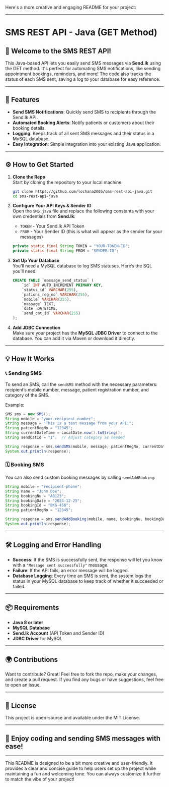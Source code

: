 Here's a more creative and engaging README for your project:

---

# SMS REST API - Java (GET Method)

## 🚀 Welcome to the SMS REST API!

This Java-based API lets you easily send SMS messages via **Send.lk** using the GET method. It's perfect for automating SMS notifications, like sending appointment bookings, reminders, and more! The code also tracks the status of each SMS sent, saving a log to your database for easy reference.

---

## 🌟 Features

- **Send SMS Notifications**: Quickly send SMS to recipients through the Send.lk API.
- **Automated Booking Alerts**: Notify patients or customers about their booking details.
- **Logging**: Keeps track of all sent SMS messages and their status in a MySQL database.
- **Easy Integration**: Simple integration into your existing Java application.

---

## ⚙️ How to Get Started

1. **Clone the Repo**  
   Start by cloning the repository to your local machine.

   ```bash
   git clone https://github.com/lochana2005/sms-rest-api-java.git
   cd sms-rest-api-java
   ```

2. **Configure Your API Keys & Sender ID**  
   Open the `SMS.java` file and replace the following constants with your own credentials from **Send.lk**:
   - `TOKEN` - Your Send.lk API Token
   - `FROM` - Your Sender ID (this is what will appear as the sender for your messages)

   ```java
   private static final String TOKEN = "YOUR-TOKEN-ID";
   private static final String FROM = "SENDER-ID";
   ```

3. **Set Up Your Database**  
   You’ll need a MySQL database to log SMS statuses. Here’s the SQL you’ll need:

   ```sql
   CREATE TABLE `massage_send_status` (
       `id` INT AUTO_INCREMENT PRIMARY KEY,
       `status_id` VARCHAR(255),
       `pations_reg_no` VARCHAR(255),
       `mobile` VARCHAR(255),
       `massage` TEXT,
       `date` DATETIME,
       `send_cat_id` VARCHAR(255)
   );
   ```

4. **Add JDBC Connection**  
   Make sure your project has the **MySQL JDBC Driver** to connect to the database. You can add it via Maven or download it directly.

---

## 💡 How It Works

### 📞 Sending SMS

To send an SMS, call the `sendSMS` method with the necessary parameters: recipient’s mobile number, message, patient registration number, and category of the SMS.

Example:

```java
SMS sms = new SMS();
String mobile = "your-recipient-number";
String message = "This is a test message from your API!";
String patientRegNo = "12345";
String currentDateTime = LocalDate.now().toString();
String sendCatId = "1";  // Adjust category as needed

String response = sms.sendSMS(mobile, message, patientRegNo, currentDateTime, sendCatId);
System.out.println(response);
```

### 🗓 Booking SMS

You can also send custom booking messages by calling `sendAddBooking`:

```java
String mobile = "recipient-phone";
String name = "John Doe";
String bookingNu = "AB123";
String bookingDate = "2024-12-25";
String bookingId = "BKG-456";
String patientRegNo = "12345";

String response = sms.sendAddBooking(mobile, name, bookingNu, bookingDate, bookingId, patientRegNo);
System.out.println(response);
```

---

## 🛠 Logging and Error Handling

- **Success**: If the SMS is successfully sent, the response will let you know with a `"Message sent successfully"` message.
- **Failure**: If the API fails, an error message will be logged.
- **Database Logging**: Every time an SMS is sent, the system logs the status in your MySQL database to keep track of whether it succeeded or failed.

---

## 📦 Requirements

- **Java 8 or later**
- **MySQL Database**
- **Send.lk Account** (API Token and Sender ID)
- **JDBC Driver** for MySQL

---

## 🌍 Contributions

Want to contribute? Great! Feel free to fork the repo, make your changes, and create a pull request. If you find any bugs or have suggestions, feel free to open an issue.

---

## 📝 License

This project is open-source and available under the MIT License.

---

## 🎉 Enjoy coding and sending SMS messages with ease!

---

This README is designed to be a bit more creative and user-friendly. It provides a clear and concise guide to help users set up the project while maintaining a fun and welcoming tone. You can always customize it further to match the vibe of your project!
